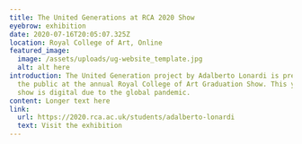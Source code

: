 ```yaml
---
title: The United Generations at RCA 2020 Show
eyebrow: exhibition
date: 2020-07-16T20:05:07.325Z
location: Royal College of Art, Online
featured_image:
  image: /assets/uploads/ug-website_template.jpg
  alt: alt here
introduction: The United Generation project by Adalberto Lonardi is presented to
  the public at the annual Royal College of Art Graduation Show. This year the
  show is digital due to the global pandemic.
content: Longer text here
link:
  url: https://2020.rca.ac.uk/students/adalberto-lonardi
  text: Visit the exhibition
---
```

